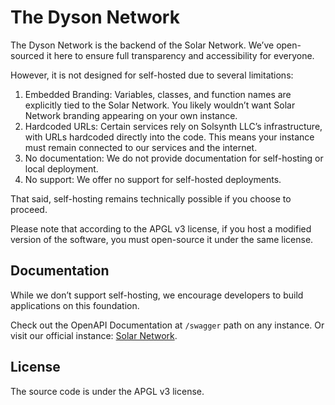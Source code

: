 # The Dyson Network

The Dyson Network is the backend of the Solar Network.
We’ve open-sourced it here to ensure full transparency and accessibility for everyone.

However, it is not designed for self-hosted due to several limitations:

1. Embedded Branding: Variables, classes, and function names are explicitly tied to the Solar Network. You likely wouldn’t want Solar Network branding appearing on your own instance.
2. Hardcoded URLs: Certain services rely on Solsynth LLC’s infrastructure, with URLs hardcoded directly into the code. This means your instance must remain connected to our services and the internet.
3. No documentation: We do not provide documentation for self-hosting or local deployment.
4. No support: We offer no support for self-hosted deployments.

That said, self-hosting remains technically possible if you choose to proceed.

Please note that according to the APGL v3 license,
if you host a modified version of the software,
you must open-source it under the same license.

## Documentation

While we don’t support self-hosting, we encourage developers to build applications on this foundation.

Check out the OpenAPI Documentation at `/swagger` path on any instance.
Or visit our official instance: [Solar Network](https://nt.solian.app/swagger).

## License

The source code is under the APGL v3 license.

